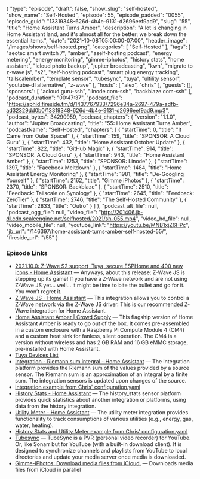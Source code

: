 {
  "type": "episode",
  "draft": false,
  "show_slug": "self-hosted",
  "show_name": "Self-Hosted",
  "episode": 55,
  "episode_padded": "0055",
  "episode_guid": "13319348-626d-4b4e-9131-d2696eef9ad9",
  "slug": "55",
  "title": "Home Assistant Turns Amber",
  "description": "A lot is changing in Home Assistant land, and it's almost all for the better; we break down the essential items.",
  "date": "2021-10-08T05:00:00-07:00",
  "header_image": "/images/shows/self-hosted.png",
  "categories": [
    "Self-Hosted"
  ],
  "tags": [
    "aeotec smart switch 7",
    "amber",
    "aself-hosting podcast",
    "energy metering",
    "energy monitoring",
    "gimme-iphotos",
    "history stats",
    "home assistant",
    "icloud photo backup",
    "jupiter broadcasting",
    "kwh",
    "migrate to z-wave js",
    "s2",
    "self-hosting podcast",
    "smart plug energy tracking",
    "tailscalember",
    "template sensor",
    "tubesync",
    "tuya",
    "ultility sensor",
    "youtube-dl alternative",
    "z-wave"
  ],
  "hosts": [
    "alex",
    "chris"
  ],
  "guests": [],
  "sponsors": [
    "acloud.guru-ssh",
    "linode.com-ssh",
    "backblaze.com-ssh"
  ],
  "podcast_duration": "00:47:37",
  "podcast_file": "https://aphid.fireside.fm/d/1437767933/7296e34a-2697-479a-adfb-ad32329dd0b0/13319348-626d-4b4e-9131-d2696eef9ad9.mp3",
  "podcast_bytes": 34290959,
  "podcast_chapters": {
    "version": "1.1.0",
    "author": "Jupiter Broadcasting",
    "title": "55: Home Assistant Turns Amber",
    "podcastName": "Self-Hosted",
    "chapters": [
      {
        "startTime": 0,
        "title": "It Came from Outer Space!"
      },
      {
        "startTime": 159,
        "title": "SPONSOR: A Cloud Guru"
      },
      {
        "startTime": 432,
        "title": "Home Assistant October Update"
      },
      {
        "startTime": 822,
        "title": "GitHub Magic"
      },
      {
        "startTime": 914,
        "title": "SPONSOR: A Cloud Guru"
      },
      {
        "startTime": 943,
        "title": "Home Assistant Amber"
      },
      {
        "startTime": 1253,
        "title": "SPONSOR: Linode"
      },
      {
        "startTime": 1397,
        "title": "Facebook Meltdown"
      },
      {
        "startTime": 1484,
        "title": "Home Assistant Energy Monitoring"
      },
      {
        "startTime": 1981,
        "title": "De-Googling Yourself"
      },
      {
        "startTime": 2162,
        "title": "Gimme iPhotos"
      },
      {
        "startTime": 2370,
        "title": "SPONSOR: Backblaze"
      },
      {
        "startTime": 2510,
        "title": "Feedback: Tailscale on Synology"
      },
      {
        "startTime": 2645,
        "title": "Feedback: ZeroTier"
      },
      {
        "startTime": 2746,
        "title": "The Self-Hosted Community"
      },
      {
        "startTime": 2833,
        "title": "Outro"
      }
    ]
  },
  "podcast_alt_file": null,
  "podcast_ogg_file": null,
  "video_file": "http://201406.jb-dl.cdn.scaleengine.net/selfhosted/2021/sh-055.mp4",
  "video_hd_file": null,
  "video_mobile_file": null,
  "youtube_link": "https://youtu.be/MNB1xjZ6HPc",
  "jb_url": "/146397/home-assistant-turns-amber-self-hosted-55/",
  "fireside_url": "/55"
}


### Episode Links

  * [2021.10.0: Z-Wave S2 support, Tuya, secure ESPHome and 400 new icons - Home Assistant](https://www.home-assistant.io/blog/2021/10/06/release-202110/ "2021.10.0: Z-Wave S2 support, Tuya, secure ESPHome and 400 new icons - Home Assistant") — Anyways, about this release: Z-Wave JS is stepping up its game! If you have a Z-Wave network and are not using Z-Wave JS yet… well… it might be time to bite the bullet and go for it. You won’t regret it. 
  * [Z-Wave JS - Home Assistant](https://www.home-assistant.io/integrations/zwave_js/ "Z-Wave JS - Home Assistant") — This integration allows you to control a Z-Wave network via the Z-Wave JS driver. This is our recommended Z-Wave integration for Home Assistant.
  * [Home Assistant Amber | Crowd Supply](https://www.crowdsupply.com/nabu-casa/home-assistant-amber "Home Assistant Amber | Crowd Supply") — This flagship version of Home Assistant Amber is ready to go out of the box. It comes pre-assembled in a custom enclosure with a Raspberry Pi Compute Module 4 (CM4) and a custom heat sink for fanless, silent operation. The CM4 is a version without wireless and has 2 GB RAM and 16 GB eMMC storage, pre-installed with Home Assistant. 
  * [Tuya Devices List](https://expo.tuya.com/ "Tuya Devices List")
  * [Integration - Riemann sum integral - Home Assistant](https://www.home-assistant.io/integrations/integration/ "Integration - Riemann sum integral - Home Assistant") — The integration platform provides the Riemann sum of the values provided by a source sensor. The Riemann sum is an approximation of an integral by a finite sum. The integration sensors is updated upon changes of the source. 
  * [integration example from Chris' configuration.yaml](https://paste.docs.lol/code/TrollTachyon "integration example from Chris' configuration.yaml")
  * [History Stats - Home Assistant](https://www.home-assistant.io/integrations/history_stats/ "History Stats - Home Assistant") — The history_stats sensor platform provides quick statistics about another integration or platforms, using data from the history integration.
  * [Utility Meter - Home Assistant](https://www.home-assistant.io/integrations/utility_meter/ "Utility Meter - Home Assistant") — The utility meter integration provides functionality to track consumptions of various utilities (e.g., energy, gas, water, heating).
  * [History Stats and Utility Meter example from Chris' configuration.yaml](https://paste.docs.lol/code/SpanningAnnexments "History Stats and Utility Meter example from Chris' configuration.yaml")
  * [Tubesync](https://github.com/meeb/tubesync "Tubesync") — TubeSync is a PVR (personal video recorder) for YouTube. Or, like Sonarr but for YouTube (with a built-in download client). It is designed to synchronize channels and playlists from YouTube to local directories and update your media server once media is downloaded.
  * [Gimme-iPhotos: Download media files from iCloud.](https://github.com/Zebradil/Gimme-iPhotos "Gimme-iPhotos: Download media files from iCloud.") — Downloads media files from iCloud in parallel 


